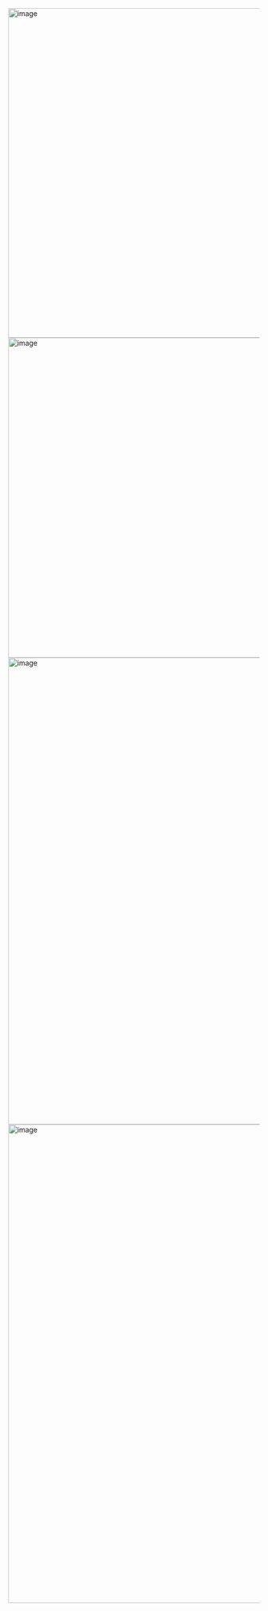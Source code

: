 <img width="660" alt="image" src="https://github.com/user-attachments/assets/843a566b-5618-4102-9730-5e0054f1f80a">
<img width="641" alt="image" src="https://github.com/user-attachments/assets/f52c07ec-10ff-48bc-abe8-2274822fe1fc">
<img width="935" alt="image" src="https://github.com/user-attachments/assets/d3d67180-1c57-4e12-bd19-037507904784">
<img width="959" alt="image" src="https://github.com/user-attachments/assets/443b0588-e125-4b07-8c0b-43076db17606">

